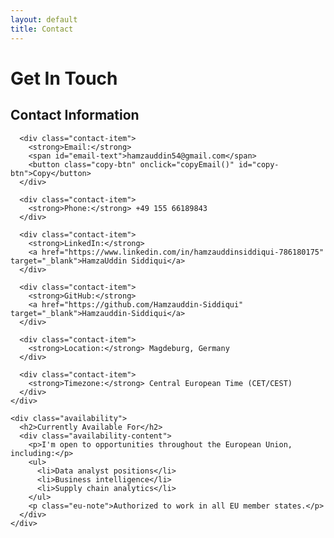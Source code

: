 ```yaml
---
layout: default
title: Contact
---
```


<div class="contact-page-container">
  <h1>Get In Touch</h1>

  <div class="split-layout">
    <div class="contact-essentials">
      <h2>Contact Information</h2>
      
      <div class="contact-item">
        <strong>Email:</strong> 
        <span id="email-text">hamzauddin54@gmail.com</span>
        <button class="copy-btn" onclick="copyEmail()" id="copy-btn">Copy</button>
      </div>
      
      <div class="contact-item">
        <strong>Phone:</strong> +49 155 66189843
      </div>
      
      <div class="contact-item">
        <strong>LinkedIn:</strong> 
        <a href="https://www.linkedin.com/in/hamzauddinsiddiqui-786180175" target="_blank">HamzaUddin Siddiqui</a>
      </div>
      
      <div class="contact-item">
        <strong>GitHub:</strong> 
        <a href="https://github.com/Hamzauddin-Siddiqui" target="_blank">Hamzauddin-Siddiqui</a>
      </div>
      
      <div class="contact-item">
        <strong>Location:</strong> Magdeburg, Germany
      </div>
      
      <div class="contact-item">
        <strong>Timezone:</strong> Central European Time (CET/CEST)
      </div>
    </div>
    
    <div class="availability">
      <h2>Currently Available For</h2>
      <div class="availability-content">
        <p>I'm open to opportunities throughout the European Union, including:</p>
        <ul>
          <li>Data analyst positions</li>
          <li>Business intelligence</li>
          <li>Supply chain analytics</li>
        </ul>
        <p class="eu-note">Authorized to work in all EU member states.</p>
      </div>
    </div>
  </div>
</div>
